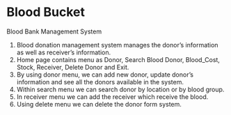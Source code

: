 # Blood Bucket
Blood Bank Management System
1. Blood donation management system manages the donor’s information as well as
receiver’s information.
2. Home page contains menu as Donor, Search Blood Donor, Blood_Cost, Stock,
Receiver, Delete Donor and Exit.
3. By using donor menu, we can add new donor, update donor’s information and see
all the donors available in the system.
4. Within search menu we can search donor by location or by blood group.
5. In receiver menu we can add the receiver which receive the blood.
6. Using delete menu we can delete the donor form system.
